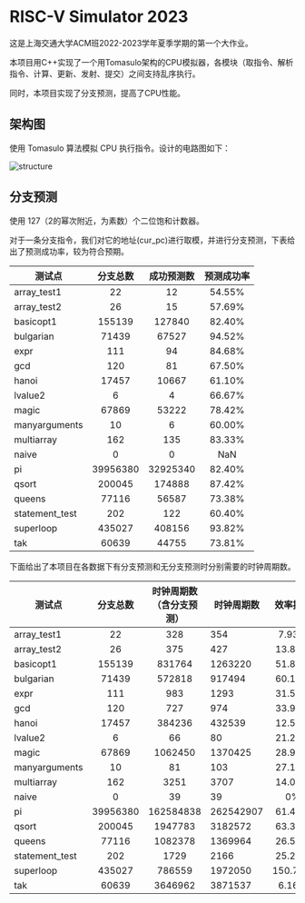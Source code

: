# RISC-V Simulator 2023

这是上海交通大学ACM班2022-2023学年夏季学期的第一个大作业。

本项目用C++实现了一个用Tomasulo架构的CPU模拟器，各模块（取指令、解析指令、计算、更新、发射、提交）之间支持乱序执行。

同时，本项目实现了分支预测，提高了CPU性能。

## 架构图

使用 Tomasulo 算法模拟 CPU 执行指令。设计的电路图如下：

![structure](\\wsl.localhost\Ubuntu\home\brucelee\PPCA\RISC-V-SIMU\structure.jpg)

## 分支预测

使用 127（2的幂次附近，为素数）个二位饱和计数器。

对于一条分支指令，我们对它的地址(cur_pc)进行取模，并进行分支预测，下表给出了预测成功率，较为符合预期。

| 测试点         | 分支总数 | 成功预测数 | 预测成功率 |
| -------------- | :------: | :--------: | :--------: |
| array_test1    |    22    |     12     |   54.55%   |
| array_test2    |    26    |     15     |   57.69%   |
| basicopt1      |  155139  |   127840   |   82.40%   |
| bulgarian      |  71439   |   67527    |   94.52%   |
| expr           |   111    |     94     |   84.68%   |
| gcd            |   120    |     81     |   67.50%   |
| hanoi          |  17457   |   10667    |   61.10%   |
| lvalue2        |    6     |     4      |   66.67%   |
| magic          |  67869   |   53222    |   78.42%   |
| manyarguments  |    10    |     6      |   60.00%   |
| multiarray     |   162    |    135     |   83.33%   |
| naive          |    0     |     0      |    NaN     |
| pi             | 39956380 |  32925340  |   82.40%   |
| qsort          |  200045  |   174888   |   87.42%   |
| queens         |  77116   |   56587    |   73.38%   |
| statement_test |   202    |    122     |   60.40%   |
| superloop      |  435027  |   408156   |   93.82%   |
| tak            |  60639   |   44755    |   73.81%   |

下面给出了本项目在各数据下有分支预测和无分支预测时分别需要的时钟周期数。

| 测试点         | 分支总数 | 时钟周期数（含分支预测） | 时钟周期数 | 效率提升 |
| -------------- | :------: | :----------------------: | ---------- | :------: |
| array_test1    |    22    |           328            | 354        |  7.93%   |
| array_test2    |    26    |           375            | 427        |  13.87%  |
| basicopt1      |  155139  |          831764          | 1263220    |  51.87%  |
| bulgarian      |  71439   |          572818          | 917494     |  60.17%  |
| expr           |   111    |           983            | 1293       |  31.54%  |
| gcd            |   120    |           727            | 974        |  33.98%  |
| hanoi          |  17457   |          384236          | 432539     |  12.57%  |
| lvalue2        |    6     |            66            | 80         |  21.21%  |
| magic          |  67869   |         1062450          | 1370425    |  28.99%  |
| manyarguments  |    10    |            81            | 103        |  27.16%  |
| multiarray     |   162    |           3251           | 3707       |  14.03%  |
| naive          |    0     |            39            | 39         |    0%    |
| pi             | 39956380 |        162584838         | 262542907  |  61.48%  |
| qsort          |  200045  |         1947783          | 3182572    |  63.39%  |
| queens         |  77116   |         1082378          | 1369964    |  26.57%  |
| statement_test |   202    |           1729           | 2166       |  25.27%  |
| superloop      |  435027  |          786559          | 1972050    | 150.72%  |
| tak            |  60639   |         3646962          | 3871537    |  6.16%   |
